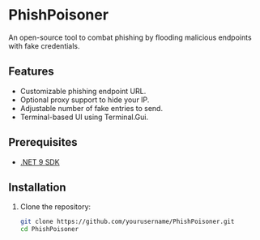 # PhishPoisoner

An open-source tool to combat phishing by flooding malicious endpoints with fake credentials.

## Features
- Customizable phishing endpoint URL.
- Optional proxy support to hide your IP.
- Adjustable number of fake entries to send.
- Terminal-based UI using Terminal.Gui.

## Prerequisites
- [.NET 9 SDK](https://dotnet.microsoft.com/download/dotnet/9.0)

## Installation
1. Clone the repository:
   ```bash
   git clone https://github.com/yourusername/PhishPoisoner.git
   cd PhishPoisoner
